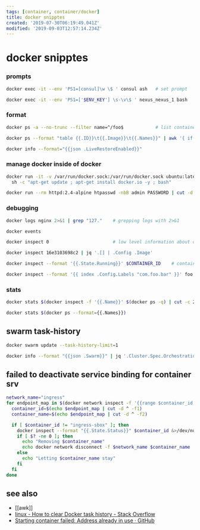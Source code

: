 ```yaml
---
tags: [container, container/docker]
title: docker snipptes
created: '2019-07-30T06:19:49.041Z'
modified: '2019-09-03T12:57:14.234Z'
---
```


# docker snipptes

### prompts
```sh
docker exec -it --env 'PS1=[consul]\w \$ ' consul ash   # set prompt 

docker exec -it --env 'PS1=['$ENV_KEY'] \s-\v\$ ' nexus_nexus_1 bash
```

### format
```sh
docker ps -a --no-trunc --filter name=^/foo$            # list container who's name is "/foo"

docker ps --format "table {{.ID}}\t{{.Image}}\t{{.Names}}" | awk '{ if( $2 !~ /^docker-registry/) print}'

docker info --format="{{json .LiveRestoreEnabled}}"
```

### manage docker inside of docker
```sh
docker run -it -v /var/run/docker.sock:/var/run/docker.sock ubuntu:latest \
  sh -c "apt-get update ; apt-get install docker.io -y ; bash"

docker run --rm httpd:2.4-alpine htpasswd -nbB admin PASSWORD | cut -d ":" -f 2    # generate password

```

### debugging
```sh
docker logs nginx 2>&1 | grep "127."    # grepping logs with 2>&1

docker events

docker inspect 0                        # low level information about container

docker inspect 16e3103698c2 | jq '.[] | .Config .Image'

docker inspect --format '{{.State.Running}}' $CONTAINER_ID    # container running

docker inspect --format '{{ index .Config.Labels "com.foo.bar" }}' foo   # index function: can lookup arbitrary strings in the map

```
### stats
```sh
docker stats $(docker inspect -f '{{.Name}}' $(docker ps -q) | cut -c 2-)

docker stats $(docker ps --format={{.Names}})
```

## swarm task-history
```sh
docker swarm update --task-history-limit=1

docker info --format "{{json .Swarm}}" | jq '.Cluster.Spec.Orchestration.TaskHistoryRetentionLimit'
```

## failed to deactivate service binding for container srv

```sh
network_name="ingress"
for endpoint_map in $(docker network inspect -f '{{range $container_id, $container_def := .Containers}} {{$container_id}}^{{index $container_def "Name"}} {{end}}' $network_name); do
  container_id=$(echo $endpoint_map | cut -d ^ -f1)
  container_name=$(echo $endpoint_map | cut -d ^ -f2)

  if [ $container_id != "ingress-sbox" ]; then
    docker inspect --format "{{.State.Status}}" $container_id &>/dev/null
    if [ $? -ne 0 ]; then
      echo "Removing $container_name"
      echo docker network disconnect -f $network_name $container_name
    else
      echo "Letting $container_name stay"
    fi
  fi
done
```

## see also
- [[awk]]
- [linux - How to clear Docker task history - Stack Overflow](https://stackoverflow.com/questions/42364695/how-to-clear-docker-task-history#)
- [Starting container failed: Address already in use · GitHub](https://github.com/moby/moby/issues/31698#issuecomment-320294893)

